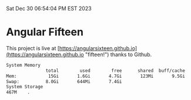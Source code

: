 Sat Dec 30 06:54:04 PM EST 2023

# Angular Fifteen


This project is live at [https://angularsixteen.github.io](https://angularsixteen.github.io "fifteen!") thanks to Github.

```bash
System Memory
               total        used        free      shared  buff/cache   available
Mem:            15Gi       1.6Gi       4.7Gi       123Mi       9.5Gi        13Gi
Swap:          8.0Gi       644Mi       7.4Gi
System Storage
467M	.
